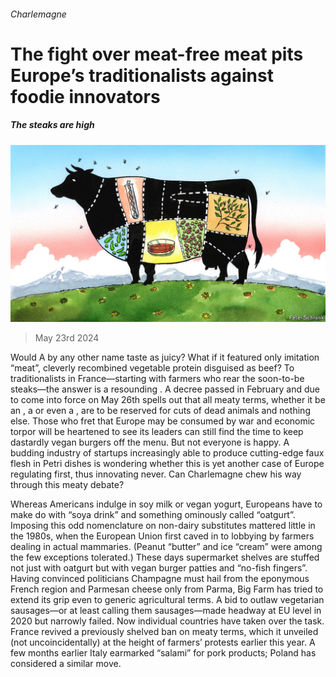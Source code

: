 ###### Charlemagne

# The fight over meat-free meat pits Europe’s traditionalists against foodie innovators 

##### The steaks are high 

![image](images/20240525_EUD000.jpg) 

> May 23rd 2024 

Would A  by any other name taste as juicy? What if it featured only imitation “meat”, cleverly recombined vegetable protein disguised as beef? To traditionalists in France—starting with farmers who rear the soon-to-be steaks—the answer is a resounding . A decree passed in February and due to come into force on May 26th spells out that all meaty terms, whether it be an , a  or even a , are to be reserved for cuts of dead animals and nothing else. Those who fret that Europe may be consumed by war and economic torpor will be heartened to see its leaders can still find the time to keep dastardly vegan burgers off the menu. But not everyone is happy. A budding industry of startups increasingly able to produce cutting-edge faux flesh in Petri dishes is wondering whether this is yet another case of Europe regulating first, thus innovating never. Can Charlemagne chew his way through this meaty debate?

Whereas Americans indulge in soy milk or vegan yogurt, Europeans have to make do with “soya drink” and something ominously called “oatgurt”. Imposing this odd nomenclature on non-dairy substitutes mattered little in the 1980s, when the European Union first caved in to lobbying by farmers dealing in actual mammaries. (Peanut “butter” and ice “cream” were among the few exceptions tolerated.) These days supermarket shelves are stuffed not just with oatgurt but with vegan burger patties and “no-fish fingers”. Having convinced politicians Champagne must hail from the eponymous French region and Parmesan cheese only from Parma, Big Farm has tried to extend its grip even to generic agricultural terms. A bid to outlaw vegetarian sausages—or at least calling them sausages—made headway at EU level in 2020 but narrowly failed. Now individual countries have taken over the task. France revived a previously shelved ban on meaty terms, which it unveiled (not uncoincidentally) at the height of farmers’ protests earlier this year. A few months earlier Italy earmarked “salami” for pork products; Poland has considered a similar move.

